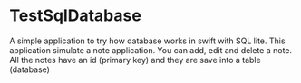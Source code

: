 # TestSqlDatabase

A simple application to try how database works in swift with SQL lite. This application simulate a note application. 
You can add, edit and delete a note. All the notes have an id (primary key) and they are save into a table (database)
